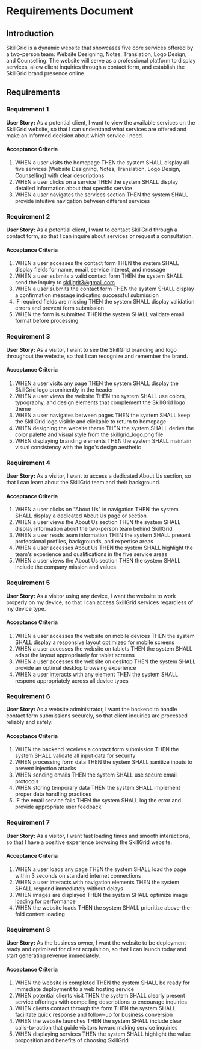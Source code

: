 # Requirements Document

## Introduction

SkillGrid is a dynamic website that showcases five core services offered by a two-person team: Website Designing, Notes, Translation, Logo Design, and Counselling. The website will serve as a professional platform to display services, allow client inquiries through a contact form, and establish the SkillGrid brand presence online.

## Requirements

### Requirement 1

**User Story:** As a potential client, I want to view the available services on the SkillGrid website, so that I can understand what services are offered and make an informed decision about which service I need.

#### Acceptance Criteria

1. WHEN a user visits the homepage THEN the system SHALL display all five services (Website Designing, Notes, Translation, Logo Design, Counselling) with clear descriptions
2. WHEN a user clicks on a service THEN the system SHALL display detailed information about that specific service
3. WHEN a user navigates the services section THEN the system SHALL provide intuitive navigation between different services

### Requirement 2

**User Story:** As a potential client, I want to contact SkillGrid through a contact form, so that I can inquire about services or request a consultation.

#### Acceptance Criteria

1. WHEN a user accesses the contact form THEN the system SHALL display fields for name, email, service interest, and message
2. WHEN a user submits a valid contact form THEN the system SHALL send the inquiry to skillgrit3@gmail.com
3. WHEN a user submits the contact form THEN the system SHALL display a confirmation message indicating successful submission
4. IF required fields are missing THEN the system SHALL display validation errors and prevent form submission
5. WHEN the form is submitted THEN the system SHALL validate email format before processing

### Requirement 3

**User Story:** As a visitor, I want to see the SkillGrid branding and logo throughout the website, so that I can recognize and remember the brand.

#### Acceptance Criteria

1. WHEN a user visits any page THEN the system SHALL display the SkillGrid logo prominently in the header
2. WHEN a user views the website THEN the system SHALL use colors, typography, and design elements that complement the SkillGrid logo theme
3. WHEN a user navigates between pages THEN the system SHALL keep the SkillGrid logo visible and clickable to return to homepage
4. WHEN designing the website theme THEN the system SHALL derive the color palette and visual style from the skillgrid_logo.png file
5. WHEN displaying branding elements THEN the system SHALL maintain visual consistency with the logo's design aesthetic

### Requirement 4

**User Story:** As a visitor, I want to access a dedicated About Us section, so that I can learn about the SkillGrid team and their background.

#### Acceptance Criteria

1. WHEN a user clicks on "About Us" in navigation THEN the system SHALL display a dedicated About Us page or section
2. WHEN a user views the About Us section THEN the system SHALL display information about the two-person team behind SkillGrid
3. WHEN a user reads team information THEN the system SHALL present professional profiles, backgrounds, and expertise areas
4. WHEN a user accesses About Us THEN the system SHALL highlight the team's experience and qualifications in the five service areas
5. WHEN a user views the About Us section THEN the system SHALL include the company mission and values

### Requirement 5

**User Story:** As a visitor using any device, I want the website to work properly on my device, so that I can access SkillGrid services regardless of my device type.

#### Acceptance Criteria

1. WHEN a user accesses the website on mobile devices THEN the system SHALL display a responsive layout optimized for mobile screens
2. WHEN a user accesses the website on tablets THEN the system SHALL adapt the layout appropriately for tablet screens
3. WHEN a user accesses the website on desktop THEN the system SHALL provide an optimal desktop browsing experience
4. WHEN a user interacts with any element THEN the system SHALL respond appropriately across all device types

### Requirement 6

**User Story:** As a website administrator, I want the backend to handle contact form submissions securely, so that client inquiries are processed reliably and safely.

#### Acceptance Criteria

1. WHEN the backend receives a contact form submission THEN the system SHALL validate all input data for security
2. WHEN processing form data THEN the system SHALL sanitize inputs to prevent injection attacks
3. WHEN sending emails THEN the system SHALL use secure email protocols
4. WHEN storing temporary data THEN the system SHALL implement proper data handling practices
5. IF the email service fails THEN the system SHALL log the error and provide appropriate user feedback

### Requirement 7

**User Story:** As a visitor, I want fast loading times and smooth interactions, so that I have a positive experience browsing the SkillGrid website.

#### Acceptance Criteria

1. WHEN a user loads any page THEN the system SHALL load the page within 3 seconds on standard internet connections
2. WHEN a user interacts with navigation elements THEN the system SHALL respond immediately without delays
3. WHEN images are displayed THEN the system SHALL optimize image loading for performance
4. WHEN the website loads THEN the system SHALL prioritize above-the-fold content loading

### Requirement 8

**User Story:** As the business owner, I want the website to be deployment-ready and optimized for client acquisition, so that I can launch today and start generating revenue immediately.

#### Acceptance Criteria

1. WHEN the website is completed THEN the system SHALL be ready for immediate deployment to a web hosting service
2. WHEN potential clients visit THEN the system SHALL clearly present service offerings with compelling descriptions to encourage inquiries
3. WHEN clients contact through the form THEN the system SHALL facilitate quick response and follow-up for business conversion
4. WHEN the website launches THEN the system SHALL include clear calls-to-action that guide visitors toward making service inquiries
5. WHEN displaying services THEN the system SHALL highlight the value proposition and benefits of choosing SkillGrid